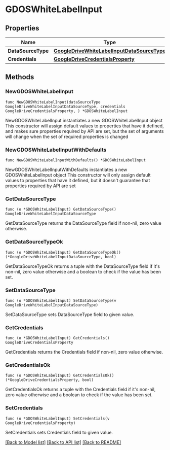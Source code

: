 # GDOSWhiteLabelInput

## Properties

Name | Type | Description | Notes
------------ | ------------- | ------------- | -------------
**DataSourceType** | [**GoogleDriveWhiteLabelInputDataSourceType**](GoogleDriveWhiteLabelInputDataSourceType.md) |  | 
**Credentials** | [**GoogleDriveCredentialsProperty**](GoogleDriveCredentialsProperty.md) |  | 

## Methods

### NewGDOSWhiteLabelInput

`func NewGDOSWhiteLabelInput(dataSourceType GoogleDriveWhiteLabelInputDataSourceType, credentials GoogleDriveCredentialsProperty, ) *GDOSWhiteLabelInput`

NewGDOSWhiteLabelInput instantiates a new GDOSWhiteLabelInput object
This constructor will assign default values to properties that have it defined,
and makes sure properties required by API are set, but the set of arguments
will change when the set of required properties is changed

### NewGDOSWhiteLabelInputWithDefaults

`func NewGDOSWhiteLabelInputWithDefaults() *GDOSWhiteLabelInput`

NewGDOSWhiteLabelInputWithDefaults instantiates a new GDOSWhiteLabelInput object
This constructor will only assign default values to properties that have it defined,
but it doesn't guarantee that properties required by API are set

### GetDataSourceType

`func (o *GDOSWhiteLabelInput) GetDataSourceType() GoogleDriveWhiteLabelInputDataSourceType`

GetDataSourceType returns the DataSourceType field if non-nil, zero value otherwise.

### GetDataSourceTypeOk

`func (o *GDOSWhiteLabelInput) GetDataSourceTypeOk() (*GoogleDriveWhiteLabelInputDataSourceType, bool)`

GetDataSourceTypeOk returns a tuple with the DataSourceType field if it's non-nil, zero value otherwise
and a boolean to check if the value has been set.

### SetDataSourceType

`func (o *GDOSWhiteLabelInput) SetDataSourceType(v GoogleDriveWhiteLabelInputDataSourceType)`

SetDataSourceType sets DataSourceType field to given value.


### GetCredentials

`func (o *GDOSWhiteLabelInput) GetCredentials() GoogleDriveCredentialsProperty`

GetCredentials returns the Credentials field if non-nil, zero value otherwise.

### GetCredentialsOk

`func (o *GDOSWhiteLabelInput) GetCredentialsOk() (*GoogleDriveCredentialsProperty, bool)`

GetCredentialsOk returns a tuple with the Credentials field if it's non-nil, zero value otherwise
and a boolean to check if the value has been set.

### SetCredentials

`func (o *GDOSWhiteLabelInput) SetCredentials(v GoogleDriveCredentialsProperty)`

SetCredentials sets Credentials field to given value.



[[Back to Model list]](../README.md#documentation-for-models) [[Back to API list]](../README.md#documentation-for-api-endpoints) [[Back to README]](../README.md)


